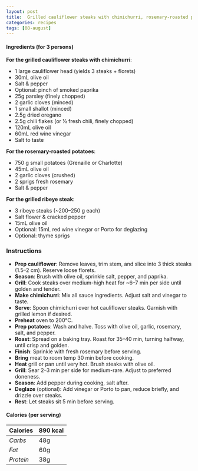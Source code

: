 ```yaml
---
layout: post
title:  Grilled cauliflower steaks with chimichurri, rosemary-roasted potatoes and grilled ribeye steak
categories: recipes
tags: [08-august]
---
```


#### Ingredients (for 3 persons)

**For the grilled cauliflower steaks with chimichurri**:
- 1 large cauliflower head (yields 3 steaks + florets)
- 30mL olive oil
- Salt & pepper
- Optional: pinch of smoked paprika
- 25g parsley (finely chopped)
- 2 garlic cloves (minced)
- 1 small shallot (minced)
- 2.5g dried oregano
- 2.5g chili flakes (or ½ fresh chili, finely chopped)
- 120mL olive oil
- 60mL red wine vinegar
- Salt to taste

**For the rosemary-roasted potatoes**:
- 750 g small potatoes (Grenaille or Charlotte)
- 45mL olive oil
- 2 garlic cloves (crushed)
- 2 sprigs fresh rosemary
- Salt & pepper

**For the grilled ribeye steak**:
- 3 ribeye steaks (~200–250 g each)
- Salt flower & cracked pepper
- 15mL olive oil
- Optional: 15mL red wine vinegar or Porto for deglazing
- Optional: thyme sprigs

### Instructions

- **Prep cauliflower**: Remove leaves, trim stem, and slice into 3 thick steaks (1.5–2 cm). Reserve loose florets.
- **Season**: Brush with olive oil, sprinkle salt, pepper, and paprika.
- **Grill**: Cook steaks over medium-high heat for ~6–7 min per side until golden and tender.
- **Make chimichurri**: Mix all sauce ingredients. Adjust salt and vinegar to taste.
- **Serve**: Spoon chimichurri over hot cauliflower steaks. Garnish with grilled lemon if desired.
- **Preheat** oven to 200°C.
- **Prep potatoes**: Wash and halve. Toss with olive oil, garlic, rosemary, salt, and pepper.
- **Roast**: Spread on a baking tray. Roast for 35–40 min, turning halfway, until crisp and golden.
- **Finish**: Sprinkle with fresh rosemary before serving.
- **Bring** meat to room temp 30 min before cooking.
- **Heat** grill or pan until very hot. Brush steaks with olive oil.
- **Grill**: Sear 2–3 min per side for medium-rare. Adjust to preferred doneness.
- **Season**: Add pepper during cooking, salt after.
- **Deglaze** (optional): Add vinegar or Porto to pan, reduce briefly, and drizzle over steaks.
- **Rest**: Let steaks sit 5 min before serving.

#### Calories (per serving)

| **Calories** | 890 kcal |
| ----------- | ----------- |
| *Carbs* | 48g |
| *Fat* | 60g |
| *Protein* | 38g |